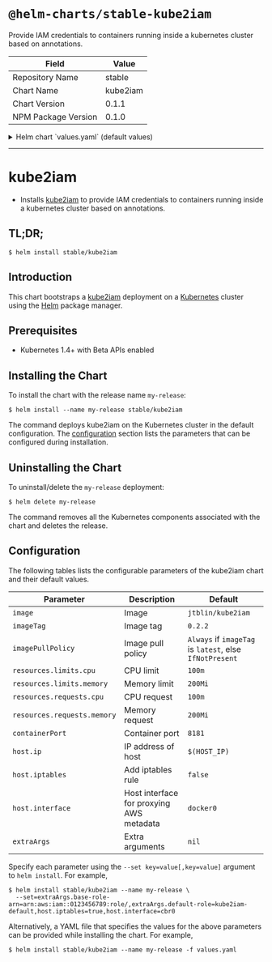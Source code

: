 # `@helm-charts/stable-kube2iam`

Provide IAM credentials to containers running inside a kubernetes cluster based on annotations.

| Field               | Value    |
| ------------------- | -------- |
| Repository Name     | stable   |
| Chart Name          | kube2iam |
| Chart Version       | 0.1.1    |
| NPM Package Version | 0.1.0    |

<details>

<summary>Helm chart `values.yaml` (default values)</summary>

```yaml
image: jtblin/kube2iam
imageTag: 0.2.2

## Specify a imagePullPolicy
## Defaults to 'Always' if image tag is 'latest', else set to 'IfNotPresent'
## ref: http://kubernetes.io/docs/user-guide/images/#pre-pulling-images
##
# imagePullPolicy:

## Configure resource requests and limits
## ref: http://kubernetes.io/docs/user-guide/compute-resources/
##
resources:
  limits:
    cpu: 100m
    memory: 200Mi
  requests:
    cpu: 100m
    memory: 200Mi

# containerPort: 8181

host:
  # ip: 127.0.0.1
  iptables: false
  interface: docker0
# extraArgs:
#   base-role-arn: arn:aws:iam::0123456789:role/
#   default-role: kube2iam-default
#   api-server: ...
#   api-token: ...
```

</details>

---

# kube2iam

- Installs [kube2iam](https://github.com/jtblin/kube2iam) to provide IAM credentials to containers running inside a kubernetes cluster based on annotations.

## TL;DR;

```console
$ helm install stable/kube2iam
```

## Introduction

This chart bootstraps a [kube2iam](https://github.com/jtblin/kube2iam) deployment on a [Kubernetes](http://kubernetes.io) cluster using the [Helm](https://helm.sh) package manager.

## Prerequisites

- Kubernetes 1.4+ with Beta APIs enabled

## Installing the Chart

To install the chart with the release name `my-release`:

```console
$ helm install --name my-release stable/kube2iam
```

The command deploys kube2iam on the Kubernetes cluster in the default configuration. The [configuration](#configuration) section lists the parameters that can be configured during installation.

## Uninstalling the Chart

To uninstall/delete the `my-release` deployment:

```console
$ helm delete my-release
```

The command removes all the Kubernetes components associated with the chart and deletes the release.

## Configuration

The following tables lists the configurable parameters of the kube2iam chart and their default values.

| Parameter                   | Description                              | Default                                                 |
| --------------------------- | ---------------------------------------- | ------------------------------------------------------- |
| `image`                     | Image                                    | `jtblin/kube2iam`                                       |
| `imageTag`                  | Image tag                                | `0.2.2`                                                 |
| `imagePullPolicy`           | Image pull policy                        | `Always` if `imageTag` is `latest`, else `IfNotPresent` |
| `resources.limits.cpu`      | CPU limit                                | `100m`                                                  |
| `resources.limits.memory`   | Memory limit                             | `200Mi`                                                 |
| `resources.requests.cpu`    | CPU request                              | `100m`                                                  |
| `resources.requests.memory` | Memory request                           | `200Mi`                                                 |
| `containerPort`             | Container port                           | `8181`                                                  |
| `host.ip`                   | IP address of host                       | `$(HOST_IP)`                                            |
| `host.iptables`             | Add iptables rule                        | `false`                                                 |
| `host.interface`            | Host interface for proxying AWS metadata | `docker0`                                               |
| `extraArgs`                 | Extra arguments                          | `nil`                                                   |

Specify each parameter using the `--set key=value[,key=value]` argument to `helm install`. For example,

```console
$ helm install stable/kube2iam --name my-release \
  --set=extraArgs.base-role-arn=arn:aws:iam::0123456789:role/,extraArgs.default-role=kube2iam-default,host.iptables=true,host.interface=cbr0
```

Alternatively, a YAML file that specifies the values for the above parameters can be provided while installing the chart. For example,

```console
$ helm install stable/kube2iam --name my-release -f values.yaml
```
